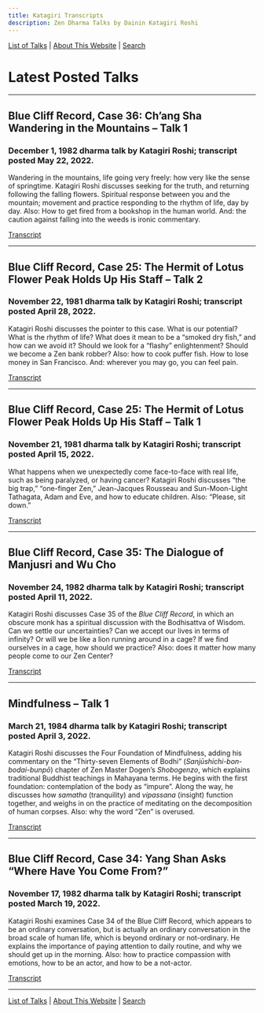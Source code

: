 ```yaml
---
title: Katagiri Transcripts
description: Zen Dharma Talks by Dainin Katagiri Roshi
---
```


[List of Talks](list) \| [About This Website](about) \| [Search](search)

# Latest Posted Talks

---

## Blue Cliff Record, Case 36: Ch’ang Sha Wandering in the Mountains – Talk 1
### December 1, 1982 dharma talk by Katagiri Roshi; transcript posted May 22, 2022.

Wandering in the mountains, life going very freely: how very like the sense of springtime. Katagiri Roshi discusses seeking for the truth, and returning following the falling flowers. Spiritual response between you and the mountain; movement and practice responding to the rhythm of life, day by day. Also: How to get fired from a bookshop in the human world. And: the caution against falling into the weeds is ironic commentary.

[Transcript](1982-12-01-Blue-Cliff-Record-Case-36-Talk-1)

---

## Blue Cliff Record, Case 25: The Hermit of Lotus Flower Peak Holds Up His Staff – Talk 2
### November 22, 1981 dharma talk by Katagiri Roshi; transcript posted April 28, 2022.

Katagiri Roshi discusses the pointer to this case. What is our potential? What is the rhythm of life? What does it mean to be a “smoked dry fish,” and how can we avoid it? Should we look for a “flashy” enlightenment? Should we become a Zen bank robber? Also: how to cook puffer fish. How to lose money in San Francisco. And: wherever you may go, you can feel pain.

[Transcript](1981-11-22-Blue-Cliff-Record-Case-25-Talk-2)

---

## Blue Cliff Record, Case 25: The Hermit of Lotus Flower Peak Holds Up His Staff – Talk 1
### November 21, 1981 dharma talk by Katagiri Roshi; transcript posted April 15, 2022.

What happens when we unexpectedly come face-to-face with real life, such as being paralyzed, or having cancer? Katagiri Roshi discusses “the big trap,” “one-finger Zen,” Jean-Jacques Rousseau and Sun-Moon-Light Tathagata, Adam and Eve, and how to educate children. Also: “Please, sit down.”

[Transcript](1981-11-21-Blue-Cliff-Record-Case-25-Talk-1)

---

## Blue Cliff Record, Case 35: The Dialogue of Manjusri and Wu Cho
### November 24, 1982 dharma talk by Katagiri Roshi; transcript posted April 11, 2022.

Katagiri Roshi discusses Case 35 of the *Blue Cliff Record*, in which an obscure monk has a spiritual discussion with the Bodhisattva of Wisdom. Can we settle our uncertainties? Can we accept our lives in terms of infinity? Or will we be like a lion running around in a cage? If we find ourselves in a cage, how should we practice? Also: does it matter how many people come to our Zen Center?

[Transcript](1982-11-24-Blue-Cliff-Record-Case-35)

---

## Mindfulness – Talk 1
### March 21, 1984 dharma talk by Katagiri Roshi; transcript posted April 3, 2022.

Katagiri Roshi discusses the Four Foundation of Mindfulness, adding his commentary on the “Thirty-seven Elements of Bodhi” (*Sanjūshichi-bon-bodai-bunpō*) chapter of Zen Master Dogen’s *Shobogenzo*, which explains traditional Buddhist teachings in Mahayana terms. He begins with the first foundation: contemplation of the body as “impure”. Along the way, he discusses how *samatha* (tranquility) and *vipassana* (insight) function together, and weighs in on the practice of meditating on the decomposition of human corpses. Also: why the word “Zen” is overused.

[Transcript](1984-03-21-Mindfulness-Talk-1)

---

## Blue Cliff Record, Case 34: Yang Shan Asks “Where Have You Come From?”
### November 17, 1982 dharma talk by Katagiri Roshi; transcript posted March 19, 2022.

Katagiri Roshi examines Case 34 of the Blue Cliff Record, which appears to be an ordinary conversation, but is actually an ordinary conversation in the broad scale of human life, which is beyond ordinary or not-ordinary. He explains the importance of paying attention to daily routine, and why we should get up in the morning. Also: how to practice compassion with emotions, how to be an actor, and how to be a not-actor.

[Transcript](1982-11-17-Blue-Cliff-Record-Case-34)

---

[List of Talks](list) \| [About This Website](about) \| [Search](search)
